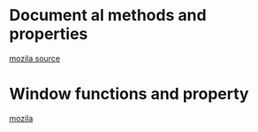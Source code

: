 # Document al methods and properties

[mozila source](https://developer.mozilla.org/en-US/docs/Web/API/Document)

# Window functions and property

[mozila](https://developer.mozilla.org/en-US/docs/Web/API/Window)
